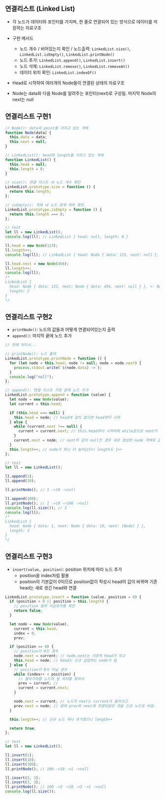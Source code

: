 ## 연결리스트 (Linked List)

- 각 노드가 데이터와 포인터를 가지며, 한 줄로 연결되어 있는 방식으로 데이터를 저장하는 자료구조
- 구현 메서드

  - 노드 개수 / 비어있는지 확인 / 노드출력: `LinkedList.size()`, `LinkedList.isEmpty()`, `LinkedList.printNode()`
  - 노드 추가: `LinkedList.append()`, `LinkedList.insert()`
  - 노드 삭제: `LinkedList.remove()`, `LinkedList.removeAt()`
  - 데이터 위치 확인: `LinkedList.indexOf()`

- Head로 시작하여 여러개의 Node들이 연결된 상태의 자료구조
- Node는 data와 다음 Node를 알려주는 포인터(next)로 구성됨. 마지막 Node의 next는 null

## 연결리스트 구현1

```javascript
// Node(): data와 point를 가지고 있는 객체
function Node(data) {
  this.data = data;
  this.next = null;
}

// LinkedList(): head와 length를 가지고 있는 객체
function LinkedList() {
  this.head = null;
  this.length = 0;
}

// size(): 연결 리스트 내 노드 개수 확인
LinkedList.prototype.size = function () {
  return this.length;
};

// isEmpty(): 객체 내 노드 존재 여부 확인
LinkedList.prototype.isEmpty = function () {
  return this.length === 0;
};

// test
let ll = new LinkedList();
console.log(ll); // LinkedList { head: null, length: 0 }

ll.head = new Node(123);
ll.length++;
console.log(ll); // LinkedList { head: Node { data: 123, next: null }, length: 1 } <- head를 Node로 넣음

ll.head.next = new Node(456);
ll.length++;
console.log(ll);
/*
LinkedList {
  head: Node { data: 123, next: Node { data: 456, next: null } }, <- Node의 next에 다른 Node를 넣음
  length: 2
}
*/
```

## 연결리스트 구현2

- `printNode()`: 노드의 값들과 어떻게 연결되어있는지 출력
- `append()`: 마지막 끝에 노드 추가

```javascript
// 전에 이이서...

// printNode(): 노드 출력
LinkedList.prototype.printNode = function () {
  for (let node = this.head; node != null; node = node.next) {
    process.stdout.write(`${node.data} ->`);
  }
  console.log("null");
};

// append(): 연결 리스트 가장 끝에 노드 추가
LinkedList.prototype.append = function (value) {
  let node = new Node(value);
  let current = this.head;

  if (this.head === null) {
    this.head = node; // head에 값이 없으면 head부터 시작
  } else {
    while (current.next !== null) {
      current = current.next; // this.head부터 시작하여 while문으로 next가 null일때까지 계속 들어감.
    }
    current.next = node; // next의 값이 null인 경우 새로 생성한 node 객체로 값을 바꿈
  }
  this.length++; // node가 하나 더 늘어났으니 length도 1++
};

// test
let ll = new LinkedList();

ll.append(1);
ll.append(10);

ll.printNode(); // 1 ->10 ->null

ll.append(100);
ll.printNode(); // 1 ->10 ->100 ->null
console.log(ll.size()); // 3
console.log(ll);
/*
LinkedList {
  head: Node { data: 1, next: Node { data: 10, next: [Node] } },
  length: 3
}
*/
```

## 연결리스트 구현3

- `insert(value, position)`: position 위치에 따라 노드 추가
  - position을 index처럼 활용
  - position의 기본값이 0이므로 position없이 작성시 head의 값이 바뀌며 기존 head는 새로 생긴 head와 연결

```javascript
LinkedList.prototype.insert = function (value, position = 0) {
  if (position < 0 || position > this.length) {
    // position 범위 이상유무를 확인
    return false;
  }

  let node = new Node(value),
    current = this.head,
    index = 0,
    prev;

  if (position == 0) {
    // position이 0인 경우
    node.next = current; // node.next는 기존의 head가 되고
    this.head = node; // head는 신규 삽입하는 node가 됨
  } else {
    // position이 0이 아닐 경우
    while (index++ < position) {
      // 들어가야할 노드의 앞 위치를 찾아서
      prev = current; //
      current = current.next;
    }

    node.next = current; // 노드의 next는 current가 들어가고
    prev.next = node; // 원래 prev와 next에 연결되있던 것을 신규 노드로 바꿈.
  }

  this.length++; // 신규 노드 하나 추가했으니 length++

  return true;
};

// test
let ll = new LinkedList();

ll.insert(1);
ll.insert(10);
ll.insert(100);
ll.printNode(); // 100 ->10 ->1 ->null

ll.insert(2, 1);
ll.insert(3, 3);
ll.printNode(); // 100 ->2 ->10 ->3 ->1 ->null
console.log(ll.size());
```

```javascript

```

```javascript

```

```javascript

```

```javascript

```

```javascript

```

```javascript

```

